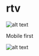 # rtv

![alt text](http://ideveloper.by/preview/rtv.png)

Mobile first

![alt text](http://ideveloper.by/preview/rtv-mobile.png)
